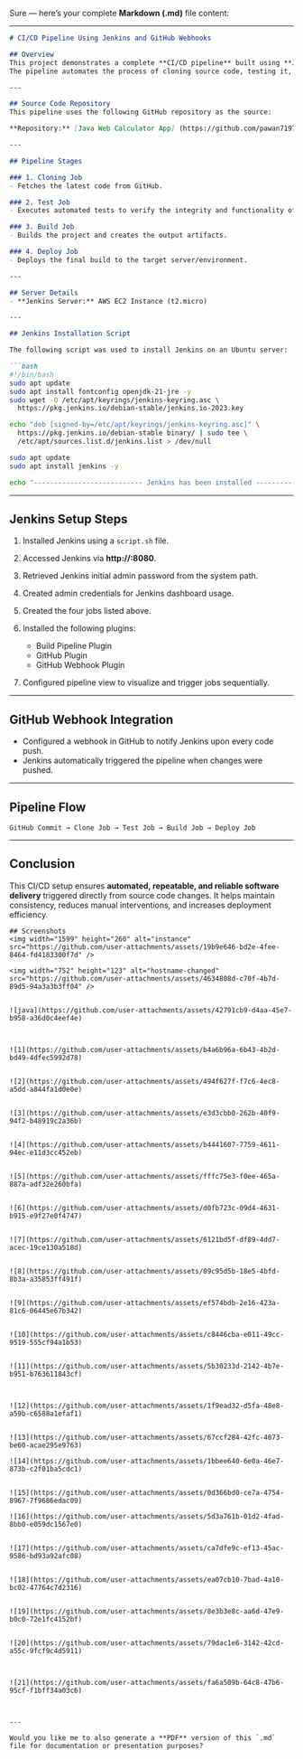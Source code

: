 Sure — here’s your complete **Markdown (.md)** file content:

---

````markdown
# CI/CD Pipeline Using Jenkins and GitHub Webhooks

## Overview
This project demonstrates a complete **CI/CD pipeline** built using **Jenkins**.  
The pipeline automates the process of cloning source code, testing it, building it into deployable artifacts, and finally deploying it to the target environment.

---

## Source Code Repository
This pipeline uses the following GitHub repository as the source:

**Repository:** [Java Web Calculator App] (https://github.com/pawan7197/Java-Web-Calculator-App.git)

---

## Pipeline Stages

### 1. Cloning Job
- Fetches the latest code from GitHub.

### 2. Test Job
- Executes automated tests to verify the integrity and functionality of the code.

### 3. Build Job
- Builds the project and creates the output artifacts.

### 4. Deploy Job
- Deploys the final build to the target server/environment.

---

## Server Details
- **Jenkins Server:** AWS EC2 Instance (t2.micro)

---

## Jenkins Installation Script

The following script was used to install Jenkins on an Ubuntu server:

```bash
#!/bin/bash
sudo apt update
sudo apt install fontconfig openjdk-21-jre -y
sudo wget -O /etc/apt/keyrings/jenkins-keyring.asc \
  https://pkg.jenkins.io/debian-stable/jenkins.io-2023.key

echo "deb [signed-by=/etc/apt/keyrings/jenkins-keyring.asc]" \
  https://pkg.jenkins.io/debian-stable binary/ | sudo tee \
  /etc/apt/sources.list.d/jenkins.list > /dev/null

sudo apt update
sudo apt install jenkins -y

echo "--------------------------- Jenkins has been installed ------------------------"
````

---

## Jenkins Setup Steps

1. Installed Jenkins using a `script.sh` file.
2. Accessed Jenkins via **http://<server-ip>:8080**.
3. Retrieved Jenkins initial admin password from the system path.
4. Created admin credentials for Jenkins dashboard usage.
5. Created the four jobs listed above.
6. Installed the following plugins:

   * Build Pipeline Plugin
   * GitHub Plugin
   * GitHub Webhook Plugin
7. Configured pipeline view to visualize and trigger jobs sequentially.

---

## GitHub Webhook Integration

* Configured a webhook in GitHub to notify Jenkins upon every code push.
* Jenkins automatically triggered the pipeline when changes were pushed.

---

## Pipeline Flow

```
GitHub Commit → Clone Job → Test Job → Build Job → Deploy Job
```

---

## Conclusion

This CI/CD setup ensures **automated, repeatable, and reliable software delivery** triggered directly from source code changes.
It helps maintain consistency, reduces manual interventions, and increases deployment efficiency.

```
## Screenshots
<img width="1599" height="260" alt="instance" src="https://github.com/user-attachments/assets/19b9e646-bd2e-4fee-8464-fd4183300f7d" />

<img width="752" height="123" alt="hostname-changed" src="https://github.com/user-attachments/assets/4634808d-c70f-4b7d-89d5-94a3a3b3ff04" />


![java](https://github.com/user-attachments/assets/42791cb9-d4aa-45e7-b958-a36d0c4eef4e)



![1](https://github.com/user-attachments/assets/b4a6b96a-6b43-4b2d-bd49-4dfec5992d78)


![2](https://github.com/user-attachments/assets/494f627f-f7c6-4ec8-a5dd-a844fa1d0e0e)


![3](https://github.com/user-attachments/assets/e3d3cbb0-262b-40f9-94f2-b48919c2a36b)


![4](https://github.com/user-attachments/assets/b4441607-7759-4611-94ec-e11d3cc452eb)


![5](https://github.com/user-attachments/assets/fffc75e3-f0ee-465a-887a-adf32e260bfa)


![6](https://github.com/user-attachments/assets/d0fb723c-09d4-4631-b915-e9f27e0f4747)


![7](https://github.com/user-attachments/assets/6121bd5f-df89-4dd7-acec-19ce130a518d)


![8](https://github.com/user-attachments/assets/09c95d5b-18e5-4bfd-8b3a-a35853ff491f)


![9](https://github.com/user-attachments/assets/ef574bdb-2e16-423a-81c6-06445e67b342)


![10](https://github.com/user-attachments/assets/c8446cba-e011-49cc-9519-555cf94a1b53)


![11](https://github.com/user-attachments/assets/5b30233d-2142-4b7e-b951-b763611843cf)



![12](https://github.com/user-attachments/assets/1f9ead32-d5fa-48e8-a59b-c6588a1efaf1)


![13](https://github.com/user-attachments/assets/67ccf284-42fc-4073-be60-acae295e9763)

![14](https://github.com/user-attachments/assets/1bbee640-6e0a-46e7-873b-c2f01ba5cdc1)


![15](https://github.com/user-attachments/assets/0d366bd0-ce7a-4754-8967-7f9686edac09)

![16](https://github.com/user-attachments/assets/5d3a761b-01d2-4fad-8bb0-e059dc1567e0)


![17](https://github.com/user-attachments/assets/ca7dfe9c-ef13-45ac-9586-bd93a92afc08)


![18](https://github.com/user-attachments/assets/ea07cb10-7bad-4a10-bc02-47764c7d2316)


![19](https://github.com/user-attachments/assets/8e3b3e8c-aa6d-47e9-b0c0-72e1fc4152bf)


![20](https://github.com/user-attachments/assets/79dac1e6-3142-42cd-a55c-9fcf9c4d5911)



![21](https://github.com/user-attachments/assets/fa6a509b-64c8-47b6-95cf-f1bff34a03c6)



---

Would you like me to also generate a **PDF** version of this `.md` file for documentation or presentation purposes?
```
